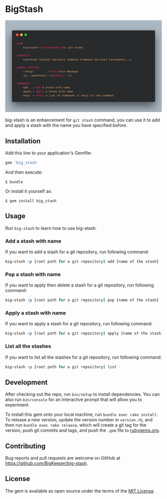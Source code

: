 # BigStash

![](https://github.com/BigKeeper/big-stash/blob/master/resources/demo.png)

big-stash is an enhancement for `git stash` command, you can use it to add and apply a stash with the name you have specified before.

## Installation

Add this line to your application's Gemfile:

```ruby
gem 'big_stash'
```

And then execute:

    $ bundle

Or install it yourself as:

    $ gem install big_stash

## Usage

Run `big-stash` to learn how to use big-stash.

### Add a stash with name

If you want to add a stash for a git repository, run following command:

``` ruby
big-stash -p [root path for a git repository] add [name of the stash]
```

### Pop a stash with name

If you want to apply then delete a stash for a git repository, run following command:

``` ruby
big-stash -p [root path for a git repository] pop [name of the stash]
```

### Apply a stash with name

If you want to apply a stash for a git repository, run following command:

``` ruby
big-stash -p [root path for a git repository] apply [name of the stash]
```

### List all the stashes

If you want to list all the stashes for a git repository, run following command:

``` ruby
big-stash -p [root path for a git repository] list
```

## Development

After checking out the repo, run `bin/setup` to install dependencies. You can also run `bin/console` for an interactive prompt that will allow you to experiment.

To install this gem onto your local machine, run `bundle exec rake install`. To release a new version, update the version number in `version.rb`, and then run `bundle exec rake release`, which will create a git tag for the version, push git commits and tags, and push the `.gem` file to [rubygems.org](https://rubygems.org).

## Contributing

Bug reports and pull requests are welcome on GitHub at https://github.com/BigKeeper/big-stash.

## License

The gem is available as open source under the terms of the [MIT License](http://opensource.org/licenses/MIT).
